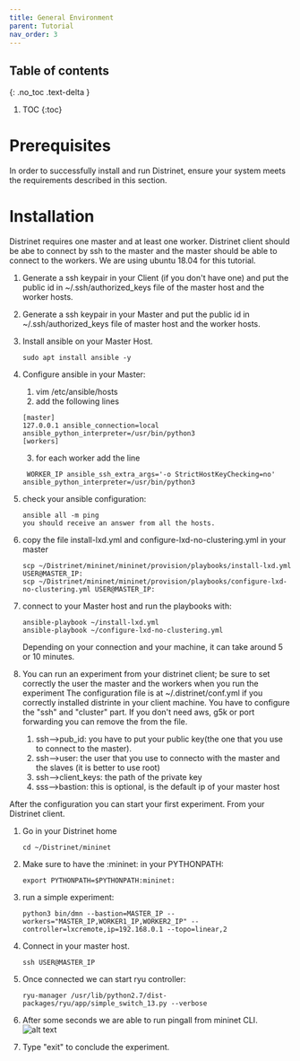 ```yaml
---
title: General Environment
parent: Tutorial
nav_order: 3
---
```


## Table of contents
{: .no_toc .text-delta }

1. TOC
{:toc}

# Prerequisites

In order to successfully install and run Distrinet, ensure your system meets the requirements described in this section.


# Installation
Distrinet requires one master and at least one worker.
Distrinet client should be abe to connect by ssh to the master and the master should be able to connect to the workers.
We are using ubuntu 18.04 for this tutorial.


1) Generate a ssh keypair in your Client (if you don't have one) and put the public id in ~/.ssh/authorized_keys file  of the master host and the worker hosts.
2) Generate a ssh keypair in your Master and put the public id in ~/.ssh/authorized_keys file of master host and the worker hosts.

3) Install ansible on your Master Host.
    ```
    sudo apt install ansible -y
    ```
4) Configure ansible in your Master:
    1) vim /etc/ansible/hosts
    2) add the following lines
    ```
    [master]
    127.0.0.1 ansible_connection=local ansible_python_interpreter=/usr/bin/python3
    [workers]
   ```
    3) for each worker add the line
   ```
    WORKER_IP ansible_ssh_extra_args='-o StrictHostKeyChecking=no' ansible_python_interpreter=/usr/bin/python3
   ```
5) check your ansible configuration:
    ```
    ansible all -m ping
    you should receive an answer from all the hosts.
    ```
6) copy the file install-lxd.yml and configure-lxd-no-clustering.yml in your master
    ```
    scp ~/Distrinet/mininet/mininet/provision/playbooks/install-lxd.yml USER@MASTER_IP:
    scp ~/Distrinet/mininet/mininet/provision/playbooks/configure-lxd-no-clustering.yml USER@MASTER_IP:
    ```
7) connect to your Master host and run the playbooks with:
    ```
    ansible-playbook ~/install-lxd.yml
    ansible-playbook ~/configure-lxd-no-clustering.yml
    ```
   Depending on your connection and your machine, it can take around 5 or 10 minutes.

8) You can run an experiment from your distrinet client; be sure to set correctly the user the master and the workers when you run the experiment
The configuration file is at ~/.distrinet/conf.yml if you correctly installed distrinte in your client machine.
You have to configure the "ssh" and "cluster" part. If you don't need aws, g5k or port forwarding you can remove the from the file. 
    1) ssh-->pub_id: you have to put your public key(the one that you use to connect to the master). 
    2) ssh-->user: the user that you use to connecto with the master and the slaves (it is better to use root)
    3) ssh-->client_keys: the path of the private key
    4) sss-->bastion: this is optional, is the default ip of your master host

After the configuration you can start your first experiment.
From your Distrinet client.
1) Go in your Distrinet home
    ```
    cd ~/Distrinet/mininet
    ```
2) Make sure to have the :mininet: in your PYTHONPATH:
    ```
    export PYTHONPATH=$PYTHONPATH:mininet:
    ```
3) run a simple experiment:
    ```
    python3 bin/dmn --bastion=MASTER_IP --workers="MASTER_IP,WORKER1_IP,WORKER2_IP" --controller=lxcremote,ip=192.168.0.1 --topo=linear,2
    ```
4) Connect in your master host.
    ```
    ssh USER@MASTER_IP
    ```
5) Once connected we can start ryu controller:
    ```
    ryu-manager /usr/lib/python2.7/dist-packages/ryu/app/simple_switch_13.py --verbose
    ```
6) After some seconds we are able to run pingall from mininet CLI.
    ![alt text](images/pingall.png)
 
7) Type "exit" to conclude the experiment.
